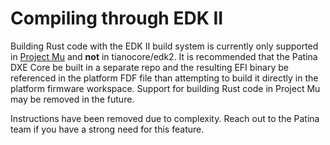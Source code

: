 # Compiling through EDK II

Building Rust code with the EDK II build system is currently only supported in [Project Mu](https://github.com/microsoft/mu_basecore)
and **not** in tianocore/edk2. It is recommended that the Patina DXE Core be built in a separate repo and the resulting
EFI binary be referenced in the platform FDF file than attempting to build it directly in the platform firmware
workspace. Support for building Rust code in Project Mu may be removed in the future.

Instructions have been removed due to complexity. Reach out to the Patina team if you have a strong need for this
feature.
